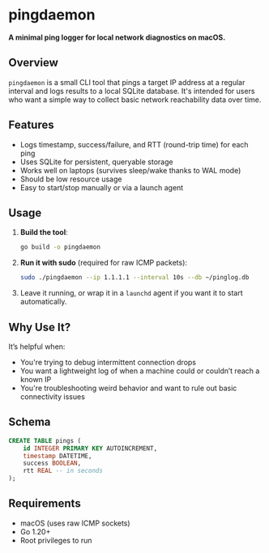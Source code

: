 
# pingdaemon

**A minimal ping logger for local network diagnostics on macOS.**

## Overview

`pingdaemon` is a small CLI tool that pings a target IP address at a regular interval and logs results to a local SQLite database. It's intended for users who want a simple way to collect basic network reachability data over time.

## Features

- Logs timestamp, success/failure, and RTT (round-trip time) for each ping
- Uses SQLite for persistent, queryable storage
- Works well on laptops (survives sleep/wake thanks to WAL mode)
- Should be low resource usage
- Easy to start/stop manually or via a launch agent

## Usage

1. **Build the tool**:

   ```bash
   go build -o pingdaemon
   ```

2. **Run it with sudo** (required for raw ICMP packets):

   ```bash
   sudo ./pingdaemon --ip 1.1.1.1 --interval 10s --db ~/pinglog.db
   ```

3. Leave it running, or wrap it in a `launchd` agent if you want it to start automatically.

## Why Use It?

It’s helpful when:
- You're trying to debug intermittent connection drops
- You want a lightweight log of when a machine could or couldn’t reach a known IP
- You're troubleshooting weird behavior and want to rule out basic connectivity issues

## Schema

```sql
CREATE TABLE pings (
	id INTEGER PRIMARY KEY AUTOINCREMENT,
	timestamp DATETIME,
	success BOOLEAN,
	rtt REAL -- in seconds
);
```

## Requirements

- macOS (uses raw ICMP sockets)
- Go 1.20+
- Root privileges to run
